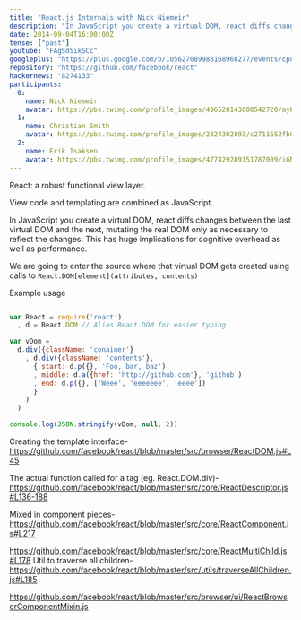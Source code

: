 ```yaml
---
title: "React.js Internals with Nick Niemeir"
description: "In JavaScript you create a virtual DOM, react diffs changes between the last virtual DOM and the next, mutating the real DOM only as necessary to reflect the changes. This has huge implications for cognitive overhead as well as performance. We are going to enter the source where that virtual DOM gets created using calls to `React.DOM[element](attributes, contents)`"
date: 2014-09-04T16:00:00Z
tense: ["past"]
youtube: "FAgSdSikSCc"
googleplus: "https://plus.google.com/b/105627089988168968277/events/cpuemsgmdltri201f25ud3fsnn8"
repository: "https://github.com/facebook/react"
hackernews: "8274133"
participants:
  0:
    name: Nick Niemeir
    avatar: https://pbs.twimg.com/profile_images/496528143008542720/ayPM6CHw.jpeg
  1:
    name: Christian Smith
    avatar: https://pbs.twimg.com/profile_images/2824302893/c2711652fb0e430b86c801d46f739638.png
  2:
    name: Erik Isaksen
    avatar: https://pbs.twimg.com/profile_images/477429289151787009/iGNukk9x.jpeg
---
```


React: a robust functional view layer.

View code and templating are combined as JavaScript.

In JavaScript you create a virtual DOM, react diffs
changes between the last virtual DOM and the next,
mutating the real DOM only as necessary to reflect
the changes. This has huge implications for cognitive
overhead as well as performance.

We are going to enter the source where that virtual
DOM gets created using calls to
`React.DOM[element](attributes, contents)`

Example usage

```JavaScript

var React = require('react')
  , d = React.DOM // Alias React.DOM for easier typing

var vDom =
  d.div({className: 'conainer'}
    , d.div({className: 'contents'},
      { start: d.p({}, 'Foo, bar, baz')
      , middle: d.a({href: 'http://github.com'}, 'github')
      , end: d.p({}, ['Weee', 'eeeeeee', 'eeee'])
      }
    )
  )

console.log(JSON.stringify(vDom, null, 2))

```

Creating the template interface-
https://github.com/facebook/react/blob/master/src/browser/ReactDOM.js#L45

The actual function called for a tag (eg. React.DOM.div)-
https://github.com/facebook/react/blob/master/src/core/ReactDescriptor.js#L136-188

Mixed in component pieces-
https://github.com/facebook/react/blob/master/src/core/ReactComponent.js#L217

https://github.com/facebook/react/blob/master/src/core/ReactMultiChild.js#L178
  Util to traverse all children-
  https://github.com/facebook/react/blob/master/src/utils/traverseAllChildren.js#L185

https://github.com/facebook/react/blob/master/src/browser/ui/ReactBrowserComponentMixin.js
